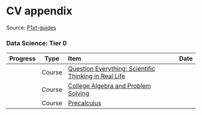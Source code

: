 # CV appendix

Source: [P1xt-guides](https://github.com/P1xt/p1xt-guides)

### Data Science: Tier 0

| Progress  | Type   |  Item                                                                              | Date   |
|:---------:|:------:|:-----------------------------------------------------------------------------------|:------:|   
|           | Course | [Question Everything: Scientific Thinking in Real Life](https://www.edx.org/course/question-everything-scientific-thinking-uqx-query101x-1)                                                                      |        |                                                                                    
|           | Course | [College Algebra and Problem Solving](https://www.edx.org/course/college-algebra-problem-solving-asux-mat117x)                                                                                                  |        |
|           | Course | [Precalculus](https://www.edx.org/course/precalculus-asux-mat170x)                 |        |
